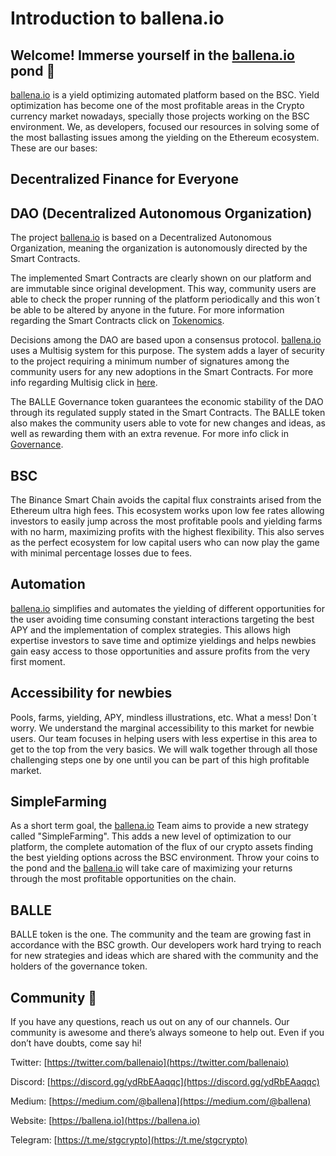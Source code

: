 # Introduction to ballena.io

## Welcome! Immerse yourself in the [ballena.io](https://ballena.io/) pond 🐋 <a id="welcome!-immerse-yourself-in-the-Ballena-pond"></a>

[ballena.io](https://ballena.io/) is a yield optimizing automated platform based on the BSC. Yield optimization has become one of the most profitable areas in the Crypto currency market nowadays, specially those projects working on the BSC environment. We, as developers, focused our resources in solving some of the most ballasting issues among the yielding on the Ethereum ecosystem. These are our bases:

## Decentralized Finance for Everyone

## DAO \(Decentralized Autonomous Organization\)

The project [ballena.io](https://ballena.io/) is based on a Decentralized Autonomous Organization, meaning the organization is autonomously directed by the Smart Contracts.

The implemented Smart Contracts  are clearly shown on our platform and are immutable since original development. This way, community users are able to check the proper running of the platform periodically and this won´t be able to be altered by anyone in the future. For more information regarding the Smart Contracts click on [Tokenomics](tokenomics.md).

Decisions among the DAO are based upon a consensus protocol. [ballena.io](https://ballena.io/) uses a Multisig system for this purpose. The system adds a layer of security to the project requiring a minimum number of signatures among the community users for any new adoptions in the Smart Contracts. For more info regarding Multisig click in [here](governance.md#multisig).

The BALLE Governance token guarantees the economic stability of the DAO through its regulated supply stated in the Smart Contracts. The BALLE token also makes the community users able to vote for new changes and ideas, as well as rewarding them with an extra revenue. For more info click in [Governance](governance.md).



## BSC

The Binance Smart Chain avoids the capital flux constraints arised from the Ethereum ultra high fees. This ecosystem works upon low fee rates allowing investors to easily jump across the most profitable pools and yielding farms with no harm, maximizing profits with the highest flexibility. This also serves as the perfect ecosystem for low capital users who can now play the game with minimal percentage losses due to fees.



## Automation

[ballena.io](https://ballena.io/) simplifies and automates the yielding of different opportunities for the user avoiding time consuming constant interactions targeting the best APY and the implementation of complex strategies. This allows high expertise investors to save time and optimize yieldings and helps newbies gain easy access to those opportunities and assure profits from the very first moment.



## Accessibility for newbies

Pools, farms, yielding, APY, mindless illustrations, etc. What a mess! Don´t worry. We understand the marginal accessibility to this market for newbie users. Our team focuses in helping users with less expertise in this area to get to the top from the very basics. We will walk together through all those challenging steps one by one until you can be part of this high profitable market.



## SimpleFarming

As a short term goal, the [ballena.io](https://ballena.io/) Team aims to provide a new strategy called "SimpleFarming". This adds a new level of optimization to our platform, the complete automation of the flux of our crypto assets finding the best yielding options across the BSC environment. Throw your coins to the pond and the [ballena.io](https://ballena.io/) will take care of maximizing your returns through the most profitable opportunities on the chain.



## BALLE

BALLE token is the one. The community and the team are growing fast in accordance with the BSC growth. Our developers work hard trying to reach for new strategies and ideas which are shared with the community and the holders of the governance token.



## Community 🐋

If you have any questions, reach us out on any of our channels. Our community is awesome and there’s always someone to help out. Even if you don’t have doubts, come say hi!



Twitter: [https://twitter.com/ballenaio](https://twitter.com/ballenaio)

Discord: [https://discord.gg/ydRbEAaqqc](https://discord.gg/ydRbEAaqqc)

Medium: [https://medium.com/@ballena](https://medium.com/@ballena)

Website: [https://ballena.io](https://ballena.io)

Telegram: [https://t.me/stgcrypto](https://t.me/stgcrypto)

## 



